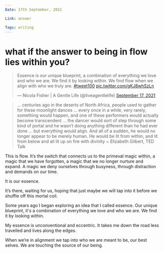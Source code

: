 ```yaml
---
Date: 17th September, 2021

Link: answer

Tags: writing
---
```


# what if the answer to being in flow lies within you?

<blockquote class="twitter-tweet"><p lang="en" dir="ltr">Essence is our unique blueprint, a combination of everything we love and who we are. We find it by looking within. We find flow when we align with who we truly are. <a href="https://twitter.com/hashtag/tweet100?src=hash&amp;ref_src=twsrc%5Etfw">#tweet100</a> <a href="https://t.co/gKJ8whSzLn">pic.twitter.com/gKJ8whSzLn</a></p>&mdash; Nicola Fisher | A Gentle Life (@liveagentlelife) <a href="https://twitter.com/liveagentlelife/status/1438746099448229888?ref_src=twsrc%5Etfw">September 17, 2021</a></blockquote> <script async src="https://platform.twitter.com/widgets.js" charset="utf-8"></script>

> ... centuries ago in the deserts of North Africa, people used to gather for these moonlight dances ... every once in a while, very rarely, something would happen, and one of these performers would actually become transcendent ... the dancer would sort of step through some kind of portal and he wasn’t doing anything different than he had ever done ... but everything would align. And all of a sudden, he would no longer appear to be merely human. He would be lit from within, and lit from below and all lit up on fire with divinity ~ Elizabeth Gilbert, TED Talk

This is flow. It’s the switch that connects us to the primeval magic within, a magic that we have forgotten, a magic that we no longer nurture and expand. A magic we deny ourselves through busyness, through distraction and demands on our time. 

It is our essence.

It’s there, waiting for us, hoping that just maybe we will tap into it before we shuffle off this mortal coil.

Some years ago I began exploring an idea that I called essence. Our unique blueprint, it's a combination of everything we love and who we are. We find it by looking within.

My essence is unconventional and eccentric. It takes me down the road less travelled and lives along the edges.

When we’re in alignment we tap into who we are meant to be, our best selves. We are touching the source of our being.